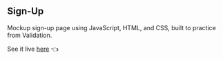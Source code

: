 <h2>Sign-Up</h2>

Mockup sign-up page using JavaScript, HTML, and CSS, built to practice from Validation.

See it live [here](https://logansailer.github.io/Sign-Up/) 👈
